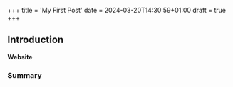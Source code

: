 +++
title = 'My First Post'
date = 2024-03-20T14:30:59+01:00
draft = true
+++

## Introduction

**Website**

### Summary